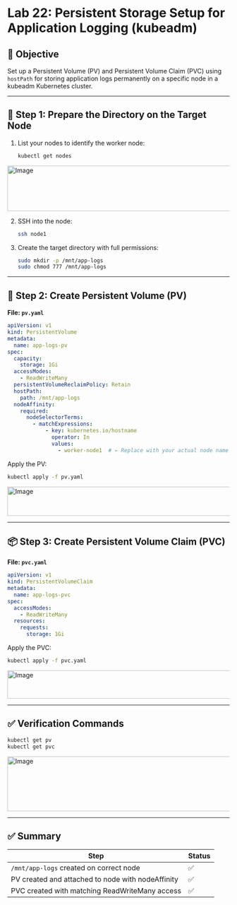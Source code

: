 # Lab 22: Persistent Storage Setup for Application Logging (kubeadm)

## 🎯 Objective

Set up a Persistent Volume (PV) and Persistent Volume Claim (PVC) using `hostPath` for storing application logs permanently on a specific node in a kubeadm Kubernetes cluster.

---

## 🧱 Step 1: Prepare the Directory on the Target Node

1. List your nodes to identify the worker node:
   ```bash
   kubectl get nodes
   ```
  <img width="510" height="103" alt="Image" src="https://github.com/user-attachments/assets/fba995d3-5946-42d3-acfc-72ea11fef9db" />

2. SSH into the node:
   ```bash
   ssh node1
   ```

3. Create the target directory with full permissions:
   ```bash
   sudo mkdir -p /mnt/app-logs
   sudo chmod 777 /mnt/app-logs
   ```

---

## 📁 Step 2: Create Persistent Volume (PV)

**File: `pv.yaml`**
```yaml
apiVersion: v1
kind: PersistentVolume
metadata:
  name: app-logs-pv
spec:
  capacity:
    storage: 1Gi
  accessModes:
    - ReadWriteMany
  persistentVolumeReclaimPolicy: Retain
  hostPath:
    path: /mnt/app-logs
  nodeAffinity:
    required:
      nodeSelectorTerms:
        - matchExpressions:
            - key: kubernetes.io/hostname
              operator: In
              values:
                - worker-node1  # ← Replace with your actual node name
```

Apply the PV:
```bash
kubectl apply -f pv.yaml
```
<img width="699" height="66" alt="Image" src="https://github.com/user-attachments/assets/d2e42401-ba0d-41c8-8195-34b14cbea4b7" />

---

## 📦 Step 3: Create Persistent Volume Claim (PVC)

**File: `pvc.yaml`**
```yaml
apiVersion: v1
kind: PersistentVolumeClaim
metadata:
  name: app-logs-pvc
spec:
  accessModes:
    - ReadWriteMany
  resources:
    requests:
      storage: 1Gi
```

Apply the PVC:
```bash
kubectl apply -f pvc.yaml
```

<img width="716" height="64" alt="Image" src="https://github.com/user-attachments/assets/574c7e51-d671-4dfd-8178-6c8842fe9837" />

---

## ✅ Verification Commands

```bash
kubectl get pv
kubectl get pvc
```
<img width="1410" height="124" alt="Image" src="https://github.com/user-attachments/assets/c0908e52-87d9-49f4-8841-bac2ec1414b6" />

---

## ✅ Summary

| Step | Status |
|------|--------|
| `/mnt/app-logs` created on correct node | ✅ |
| PV created and attached to node with nodeAffinity | ✅ |
| PVC created with matching ReadWriteMany access | ✅ |
